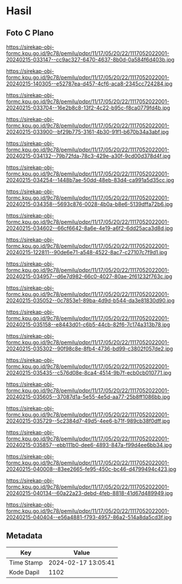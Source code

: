 # Hasil

## Foto C Plano

https://sirekap-obj-formc.kpu.go.id/9c78/pemilu/pdpr/11/17/05/20/22/1117052022001-20240215-033147--cc9ac327-6470-4637-8b0d-0a584f6d403b.jpg

https://sirekap-obj-formc.kpu.go.id/9c78/pemilu/pdpr/11/17/05/20/22/1117052022001-20240215-140305--e52787ea-d457-4cf6-aca8-2345cc724284.jpg

https://sirekap-obj-formc.kpu.go.id/9c78/pemilu/pdpr/11/17/05/20/22/1117052022001-20240215-033704--16e2b8c8-13f2-4c22-b95c-f8ca0779fd4b.jpg

https://sirekap-obj-formc.kpu.go.id/9c78/pemilu/pdpr/11/17/05/20/22/1117052022001-20240215-033900--bf29b775-3161-4b30-91f1-b670b34a3abf.jpg

https://sirekap-obj-formc.kpu.go.id/9c78/pemilu/pdpr/11/17/05/20/22/1117052022001-20240215-034132--79b72fda-78c3-429e-a30f-9cd00d378d4f.jpg

https://sirekap-obj-formc.kpu.go.id/9c78/pemilu/pdpr/11/17/05/20/22/1117052022001-20240215-034254--1448b7ae-50dd-48eb-83d4-ca991a5d35cc.jpg

https://sirekap-obj-formc.kpu.go.id/9c78/pemilu/pdpr/11/17/05/20/22/1117052022001-20240215-034358--5693c876-0028-4b0a-b8e6-5139dffa72b6.jpg

https://sirekap-obj-formc.kpu.go.id/9c78/pemilu/pdpr/11/17/05/20/22/1117052022001-20240215-034602--66cf6642-8a6e-4e19-a6f2-6dd25aca3d8d.jpg

https://sirekap-obj-formc.kpu.go.id/9c78/pemilu/pdpr/11/17/05/20/22/1117052022001-20240215-122811--90de6e71-a548-4522-8ac7-c27107c7f9d1.jpg

https://sirekap-obj-formc.kpu.go.id/9c78/pemilu/pdpr/11/17/05/20/22/1117052022001-20240215-034957--d6e7d982-66c0-4027-80ae-2f61232f763c.jpg

https://sirekap-obj-formc.kpu.go.id/9c78/pemilu/pdpr/11/17/05/20/22/1117052022001-20240215-035052--0c7853e1-89ba-4d9d-b544-da3e81830d90.jpg

https://sirekap-obj-formc.kpu.go.id/9c78/pemilu/pdpr/11/17/05/20/22/1117052022001-20240215-035158--e8443d01-c6b5-44cb-82f6-7c174a313b78.jpg

https://sirekap-obj-formc.kpu.go.id/9c78/pemilu/pdpr/11/17/05/20/22/1117052022001-20240215-035302--90f98c8e-8fb4-4736-bd99-c3802f057de2.jpg

https://sirekap-obj-formc.kpu.go.id/9c78/pemilu/pdpr/11/17/05/20/22/1117052022001-20240215-035435--c576d08e-8ca4-4514-9b7f-ecb0cb010771.jpg

https://sirekap-obj-formc.kpu.go.id/9c78/pemilu/pdpr/11/17/05/20/22/1117052022001-20240215-035605--37087d1a-5e55-4e5d-aa77-25b8ff1086bb.jpg

https://sirekap-obj-formc.kpu.go.id/9c78/pemilu/pdpr/11/17/05/20/22/1117052022001-20240215-035729--5c2384d7-49d5-4ee6-b71f-989cb38f0dff.jpg

https://sirekap-obj-formc.kpu.go.id/9c78/pemilu/pdpr/11/17/05/20/22/1117052022001-20240215-035857--ebb111b0-dee6-4893-847a-f99d4ee6bb34.jpg

https://sirekap-obj-formc.kpu.go.id/9c78/pemilu/pdpr/11/17/05/20/22/1117052022001-20240215-040008--83ee2665-fe95-450c-bc46-d4799494c423.jpg

https://sirekap-obj-formc.kpu.go.id/9c78/pemilu/pdpr/11/17/05/20/22/1117052022001-20240215-040134--60a22a23-debd-4feb-8818-41d67d489949.jpg

https://sirekap-obj-formc.kpu.go.id/9c78/pemilu/pdpr/11/17/05/20/22/1117052022001-20240215-040404--e56a4881-f793-4957-86a2-514a8da5cd3f.jpg


## Metadata

| Key        | Value               |
| ---------- | ------------------- |
| Time Stamp | 2024-02-17 13:05:41 |
| Kode Dapil | 1102                |



